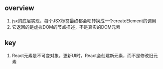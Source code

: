 ## overview
1. jsx的底层实现，每个JSX标签最终都会呗转换成一个createElement的调用
2. 它返回的是虚拟DOM的节点描述，不是真实的DOM元素

## key
1. React元素是不可变对象，更新UI时，React会创建新元素，而不是修改旧元素
